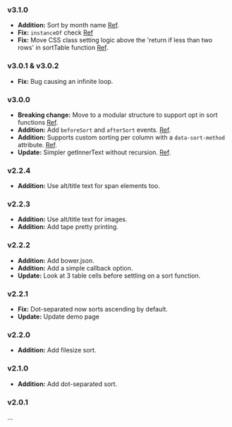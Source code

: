 ### v3.1.0

- __Addition:__ Sort by month name [Ref](https://github.com/tristen/tablesort/pull/89).
- __Fix:__ `instanceOf` check [Ref](https://github.com/tristen/tablesort/issues/82)
- __Fix:__ Move CSS class setting logic above the 'return if less than two rows'
in sortTable function [Ref](https://github.com/tristen/tablesort/pull/88).

### v3.0.1 & v3.0.2

- __Fix:__ Bug causing an infinite loop.

### v3.0.0

- __Breaking change:__ Move to a modular structure to support opt in sort functions [Ref](https://github.com/tristen/tablesort/pull/75).
- __Addition:__ Add `beforeSort` and `afterSort` events. [Ref](https://github.com/tristen/tablesort/issues/66).
- __Addition:__ Supports custom sorting per column with a `data-sort-method` attribute. [Ref](https://github.com/tristen/tablesort/pull/75#issuecomment-75440015). 
- __Update:__ Simpler getInnerText without recursion. [Ref](https://github.com/tristen/tablesort/commit/5604b48fe6c534b8ef5dd5659e50e9764682ac98).

### v2.2.4
- __Addition:__ Use alt/title text for span elements too.

### v2.2.3
- __Addition:__ Use alt/title text for images.
- __Addition:__ Add tape pretty printing.

### v2.2.2
- __Addition:__ Add bower.json.
- __Addition:__ Add a simple callback option.
- __Update:__ Look at 3 table cells before settling on a sort function.

### v2.2.1
- __Fix:__ Dot-separated now sorts ascending by default.
- __Update:__ Update demo page

### v2.2.0
- __Addition:__ Add filesize sort.

### v2.1.0
- __Addition:__ Add dot-separated sort.

### v2.0.1
...
